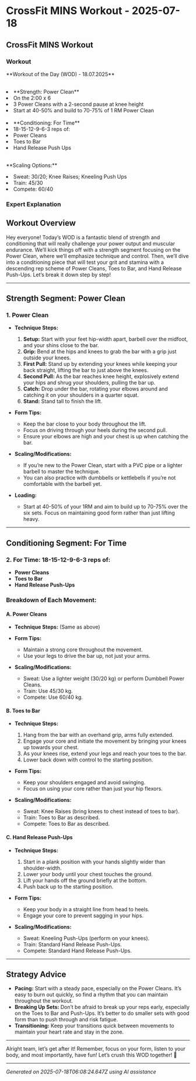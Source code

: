# CrossFit MINS Workout - 2025-07-18

## CrossFit MINS Workout

### Workout
<p class="mb-2">**Workout of the Day (WOD) - 18.07.2025**</p><br><li class="ml-4">**Strength: Power Clean**</li><li class="ml-4">On the 2:00 x 6</li><li class="ml-4">3 Power Cleans with a 2-second pause at knee height</li><li class="ml-4">Start at 40-50% and build to 70-75% of 1 RM Power Clean</li><br><li class="ml-4">**Conditioning: For Time**</li><li class="ml-4">18-15-12-9-6-3 reps of:</li><li class="ml-4">Power Cleans</li><li class="ml-4">Toes to Bar</li><li class="ml-4">Hand Release Push Ups</li><br><p class="mb-2">**Scaling Options:**</p><li class="ml-4">Sweat: 30/20; Knee Raises; Kneeling Push Ups</li><li class="ml-4">Train: 45/30</li><li class="ml-4">Compete: 60/40</li>

### Expert Explanation
## Workout Overview
Hey everyone! Today’s WOD is a fantastic blend of strength and conditioning that will really challenge your power output and muscular endurance. We’ll kick things off with a strength segment focusing on the Power Clean, where we’ll emphasize technique and control. Then, we’ll dive into a conditioning piece that will test your grit and stamina with a descending rep scheme of Power Cleans, Toes to Bar, and Hand Release Push-Ups. Let’s break it down step by step!

---

## Strength Segment: Power Clean
### 1. **Power Clean**
- **Technique Steps:**
    1. **Setup:** Start with your feet hip-width apart, barbell over the midfoot, and your shins close to the bar.
    2. **Grip:** Bend at the hips and knees to grab the bar with a grip just outside your knees.
    3. **First Pull:** Stand up by extending your knees while keeping your back straight, lifting the bar to just above the knees.
    4. **Second Pull:** As the bar reaches knee height, explosively extend your hips and shrug your shoulders, pulling the bar up.
    5. **Catch:** Drop under the bar, rotating your elbows around and catching it on your shoulders in a quarter squat.
    6. **Stand:** Stand tall to finish the lift.
  
- **Form Tips:**
    - Keep the bar close to your body throughout the lift.
    - Focus on driving through your heels during the second pull.
    - Ensure your elbows are high and your chest is up when catching the bar.

- **Scaling/Modifications:**
    - If you’re new to the Power Clean, start with a PVC pipe or a lighter barbell to master the technique.
    - You can also practice with dumbbells or kettlebells if you’re not comfortable with the barbell yet.

- **Loading:**
    - Start at 40-50% of your 1RM and aim to build up to 70-75% over the six sets. Focus on maintaining good form rather than just lifting heavy.

---

## Conditioning Segment: For Time
### 2. **For Time: 18-15-12-9-6-3 reps of:**
- **Power Cleans**
- **Toes to Bar**
- **Hand Release Push-Ups**

### Breakdown of Each Movement:
#### A. **Power Cleans**
- **Technique Steps:** (Same as above)
  
- **Form Tips:**
    - Maintain a strong core throughout the movement.
    - Use your legs to drive the bar up, not just your arms.

- **Scaling/Modifications:**
    - Sweat: Use a lighter weight (30/20 kg) or perform Dumbbell Power Cleans.
    - Train: Use 45/30 kg.
    - Compete: Use 60/40 kg.

#### B. **Toes to Bar**
- **Technique Steps:**
    1. Hang from the bar with an overhand grip, arms fully extended.
    2. Engage your core and initiate the movement by bringing your knees up towards your chest.
    3. As your knees rise, extend your legs and reach your toes to the bar.
    4. Lower back down with control to the starting position.

- **Form Tips:**
    - Keep your shoulders engaged and avoid swinging.
    - Focus on using your core rather than just your hip flexors.

- **Scaling/Modifications:**
    - Sweat: Knee Raises (bring knees to chest instead of toes to bar).
    - Train: Toes to Bar as described.
    - Compete: Toes to Bar as described.

#### C. **Hand Release Push-Ups**
- **Technique Steps:**
    1. Start in a plank position with your hands slightly wider than shoulder-width.
    2. Lower your body until your chest touches the ground.
    3. Lift your hands off the ground briefly at the bottom.
    4. Push back up to the starting position.

- **Form Tips:**
    - Keep your body in a straight line from head to heels.
    - Engage your core to prevent sagging in your hips.

- **Scaling/Modifications:**
    - Sweat: Kneeling Push-Ups (perform on your knees).
    - Train: Standard Hand Release Push-Ups.
    - Compete: Standard Hand Release Push-Ups.

---

## Strategy Advice
- **Pacing:** Start with a steady pace, especially on the Power Cleans. It’s easy to burn out quickly, so find a rhythm that you can maintain throughout the workout.
- **Breaking Up Sets:** Don’t be afraid to break up your reps early, especially on the Toes to Bar and Push-Ups. It’s better to do smaller sets with good form than to push through and risk fatigue.
- **Transitioning:** Keep your transitions quick between movements to maintain your heart rate and stay in the zone.

---

Alright team, let’s get after it! Remember, focus on your form, listen to your body, and most importantly, have fun! Let’s crush this WOD together! 💪

---
*Generated on 2025-07-18T06:08:24.647Z using AI assistance*
